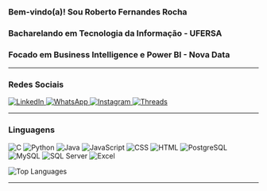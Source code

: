 ### Bem-vindo(a)! Sou Roberto Fernandes Rocha  
### Bacharelando em Tecnologia da Informação - UFERSA  
### Focado em Business Intelligence e Power BI - Nova Data  

---

### Redes Sociais

<div>
  <a href="https://linkedin.com/in/roberto-fernandes-598a12261">
    <img src="https://img.shields.io/badge/LinkedIn-0077B5?style=for-the-badge&logo=linkedin&logoColor=white" alt="LinkedIn">
  </a>
  <a href="https://wa.me/qr/O2WNAY3JVBF2K1">
    <img src="https://img.shields.io/badge/WhatsApp-25D366?style=for-the-badge&logo=whatsapp&logoColor=white" alt="WhatsApp">
  </a>
  <a href="https://instagram.com/roberto_f.rocha?utm_source=qr&igshid=ZDc4ODBmNjlmNQ%3D%3D">
    <img src="https://img.shields.io/badge/Instagram-E4405F?style=for-the-badge&logo=instagram&logoColor=white" alt="Instagram">
  </a>
  <a href="https://www.threads.net/@roberto_f.rocha">
    <img src="https://img.shields.io/badge/Threads-100000?style=for-the-badge&logo=Threads&logoColor=white" alt="Threads">
  </a>
</div>

---

### Linguagens

<div>
  <img src="https://img.shields.io/badge/C-A8B9CC?style=for-the-badge&logo=c&logoColor=white" alt="C">
  <img src="https://img.shields.io/badge/Python-3776AB?style=for-the-badge&logo=python&logoColor=white" alt="Python">
  <img src="https://img.shields.io/badge/Java-007396?style=for-the-badge&logo=java&logoColor=white" alt="Java">
  <img src="https://img.shields.io/badge/JavaScript-F7DF1E?style=for-the-badge&logo=javascript&logoColor=black" alt="JavaScript">
  <img src="https://img.shields.io/badge/CSS-1572B6?style=for-the-badge&logo=css3&logoColor=white" alt="CSS">
  <img src="https://img.shields.io/badge/HTML-E34F26?style=for-the-badge&logo=html5&logoColor=white" alt="HTML">
  <img src="https://img.shields.io/badge/PostgreSQL-336791?style=for-the-badge&logo=postgresql&logoColor=white" alt="PostgreSQL">
  <img src="https://img.shields.io/badge/MySQL-4479A1?style=for-the-badge&logo=mysql&logoColor=white" alt="MySQL">
  <img src="https://img.shields.io/badge/SQLServer-CC2927?style=for-the-badge&logo=microsoftsqlserver&logoColor=white" alt="SQL Server">
  <img src="https://img.shields.io/badge/Excel-217346?style=for-the-badge&logo=microsoftexcel&logoColor=white" alt="Excel">
</div>

![Top Languages](https://github-readme-stats.vercel.app/api/top-langs/?username=Roberto-F-Rocha&layout=compact&theme=tokyonight)

---
